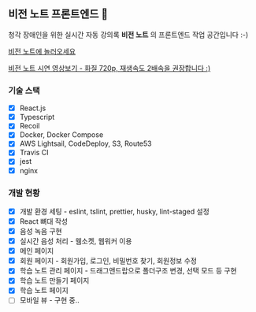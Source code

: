 ## 비전 노트 프론트엔드 🎨

청각 장애인을 위한 실시간 자동 강의록 **비전 노트** 의 프론트엔드 작업 공간입니다 :-)

[비전 노트에 놀러오세요](https://visionnote.io)

[비전 노트 시연 영상보기 - 화질 720p, 재생속도 2배속을 권장합니다 :)](https://drive.google.com/file/d/1ckol_MabqlhtlS_G2viEho1xCJfzXzT5/view?usp=sharing)

### 기술 스택
- [x] React.js
- [x] Typescript
- [x] Recoil
- [x] Docker, Docker Compose
- [x] AWS Lightsail, CodeDeploy, S3, Route53
- [x] Travis CI
- [x] jest
- [x] nginx

### 개발 현황
- [x] 개발 환경 세팅 - eslint, tslint, prettier, husky, lint-staged 설정
- [x] React 뼈대 작성
- [x] 음성 녹음 구현
- [x] 실시간 음성 처리 - 웸소켓, 웹워커 이용
- [x] 메인 페이지 
- [x] 회원 페이지 - 회원가입, 로그인, 비밀번호 찾기, 회원정보 수정
- [x] 학습 노트 관리 페이지 - 드래그앤드랍으로 폴더구조 변경, 선택 모드 등 구현
- [x] 학습 노트 만들기 페이지
- [x] 학습 노트 페이지
- [ ] 모바일 뷰 - 구현 중..
